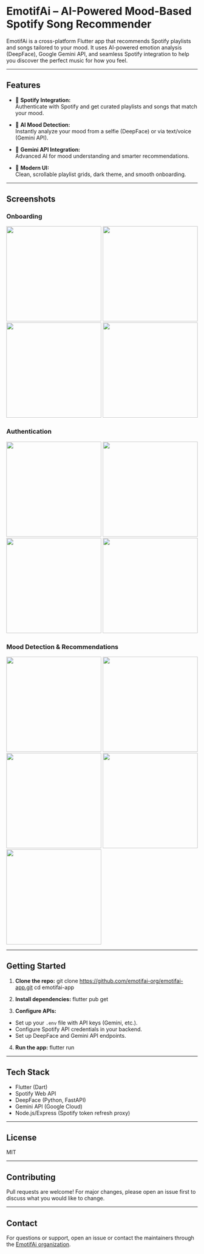 # EmotifAi – AI-Powered Mood-Based Spotify Song Recommender

EmotifAi is a cross-platform Flutter app that recommends Spotify playlists and songs tailored to your mood. It uses AI-powered emotion analysis (DeepFace), Google Gemini API, and seamless Spotify integration to help you discover the perfect music for how you feel.

---

## Features

- 🎵 **Spotify Integration:**  
  Authenticate with Spotify and get curated playlists and songs that match your mood.

- 🤳 **AI Mood Detection:**  
  Instantly analyze your mood from a selfie (DeepFace) or via text/voice (Gemini API).

- 🤖 **Gemini API Integration:**  
  Advanced AI for mood understanding and smarter recommendations.

- 🖤 **Modern UI:**  
  Clean, scrollable playlist grids, dark theme, and smooth onboarding.

---

## Screenshots

### Onboarding
<img src="screenshots/OnBoardingScreen1.png" width="250"/>
<img src="screenshots/OnBoardingScreen2.png" width="250"/>
<img src="screenshots/OnBoardingScreen3.png" width="250"/>
<img src="screenshots/OnBoardingScreen4.png" width="250"/>

### Authentication 
<img src="screenshots/RegisterScreen.png" width="250"/>
<img src="screenshots/LoginScreen.png" width="250"/>
<img src="screenshots/Loginscreenfeedback.png" width="250"/>
<img src="screenshots/SpotifyAuth.png" width="250"/>

### Mood Detection & Recommendations

<img src="screenshots/Homescreen.png" width="250"/>
<img src="screenshots/OnPressDetectMood.png" width="250"/>
<img src="screenshots/OnPressDetectMoodFeedback.png" width="250"/>
<img src="screenshots/RecommendationsScreen.png" width="250"/>
<img src="screenshots/SpotifyPlaylist.png" width="250"/>

---

## Getting Started

1. **Clone the repo:**
git clone https://github.com/emotifai-org/emotifai-app.git
cd emotifai-app


2. **Install dependencies:**
flutter pub get


3. **Configure APIs:**
- Set up your `.env` file with API keys (Gemini, etc.).
- Configure Spotify API credentials in your backend.
- Set up DeepFace and Gemini API endpoints.

4. **Run the app:**
flutter run

---

## Tech Stack

- Flutter (Dart)
- Spotify Web API
- DeepFace (Python, FastAPI)
- Gemini API (Google Cloud)
- Node.js/Express (Spotify token refresh proxy)

---

## License

MIT

---

## Contributing

Pull requests are welcome! For major changes, please open an issue first to discuss what you would like to change.

---

## Contact

For questions or support, open an issue or contact the maintainers through the [EmotifAi organization](https://github.com/emotifai-org).
